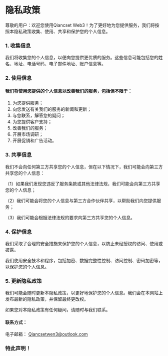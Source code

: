 # 隐私政策

尊敬的用户：欢迎您使用Qiancset Web3！为了更好地为您提供服务，我们将按照本隐私政策收集、使用、共享和保护您的个人信息。

### 1. 收集信息

我们将收集您的个人信息，以便向您提供更优质的服务。这些信息可能包括您的姓名、地址、电话号码、电子邮件地址、账户信息等。

### 2. 使用信息

#### 我们将使用您提供的个人信息以改善我们的服务，包括但不限于：

1. 为您提供服务；
2. 向您发送有关我们的服务的新闻和更新；
3. 与您联系，解答您的疑问；
4. 为您提供客户支持；
5. 改善我们的服务；
6. 开展市场调研；
7. 开展促销和广告活动。

### 3. 共享信息

我们不会向任何第三方共享您的个人信息，但在以下情况下，我们可能会向第三方共享您的个人信息：

（1）如果我们发现您违反了服务条款或其他法律法规，我们可能会向第三方共享您的个人信息；

（2）我们可能会将您的个人信息与第三方合作伙伴共享，以帮助我们向您提供服务；

（3）我们可能会根据法律法规的要求向第三方共享您的个人信息。

### 4. 保护信息

我们采取了合理的安全措施来保护您的个人信息，以防止未经授权的访问、使用或披露。

我们使用安全技术和程序，包括加密、数据完整性控制、访问控制、密码加密等，以保护您的个人信息。

### 5. 更新隐私政策

我们可能会随时更新本隐私政策，以更好地保护您的个人信息。我们会在本网站上发布最新的隐私政策，并保留最终更改权。

如果您对本隐私政策有任何疑问，请随时与我们联系。

#### 联系方式：

电子邮箱： Qiancsetwen3@outlook.com

### 特此声明！
